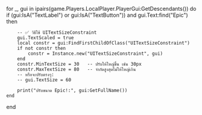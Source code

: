 for _, gui in ipairs(game.Players.LocalPlayer.PlayerGui:GetDescendants()) do
    if (gui:IsA("TextLabel") or gui:IsA("TextButton")) and gui.Text:find("Epic") then

        -- ✅ วิธีใช้ UITextSizeConstraint
        gui.TextScaled = true
        local constr = gui:FindFirstChildOfClass("UITextSizeConstraint")
        if not constr then
            constr = Instance.new("UITextSizeConstraint", gui)
        end
        constr.MinTextSize = 30   -- ปรับให้ใหญ่ขึ้น เช่น 30px
        constr.MaxTextSize = 80   -- จำกัดสูงสุดไม่ให้ใหญ่เกิน
        -- หรือจะปรับตรงๆ:
        -- gui.TextSize = 60
        
        print("ปรับขนาด Epic!:", gui:GetFullName())
    end
end
